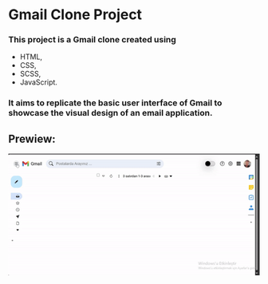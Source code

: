 # Gmail Clone Project

### This project is a Gmail clone created using 
* HTML,
* CSS,
* SCSS, 
* JavaScript.
### It aims to replicate the basic user interface of Gmail to showcase the visual design of an email application.

## Prewiew:
![](https://github.com/M-Humay/Gmail-proje/blob/main/gma%C4%B1l%20proje%20g%C4%B1f.gif)


